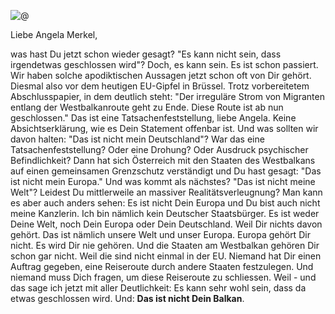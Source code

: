![@](http://res.cloudinary.com/ontore/image/upload/v1457350636/2016-03-07-Merkel_vbjkli.jpg)

Liebe Angela Merkel,

was hast Du jetzt schon wieder gesagt? "Es kann nicht sein, dass irgendetwas geschlossen wird"? Doch, es kann sein. Es ist schon passiert. Wir haben solche apodiktischen Aussagen jetzt schon oft von Dir gehört. Diesmal also vor dem heutigen EU-Gipfel in Brüssel. Trotz vorbereitetem Abschlusspapier, in dem deutlich steht: "Der irreguläre Strom von Migranten entlang der Westbalkanroute geht zu Ende. Diese Route ist ab nun geschlossen." Das ist eine Tatsachenfeststellung, liebe Angela. Keine Absichtserklärung, wie es Dein Statement offenbar ist. Und was sollten wir davon halten: "Das ist nicht mein Deutschland"? War das eine Tatsachenfeststellung? Oder eine Drohung? Oder Ausdruck psychischer Befindlichkeit? Dann hat sich Österreich mit den Staaten des Westbalkans auf einen gemeinsamen Grenzschutz verständigt und Du hast gesagt: "Das ist nicht mein Europa." Und was kommt als nächstes?  "Das ist nicht meine Welt"? Leidest Du mittlerweile an massiver Realitätsverleugnung? Man kann es aber auch anders sehen: Es ist nicht Dein Europa und Du bist auch nicht meine Kanzlerin. Ich bin nämlich kein Deutscher Staatsbürger. Es ist weder Deine Welt, noch Dein Europa oder Dein Deutschland. Weil Dir nichts davon gehört. Das ist nämlich unsere Welt und unser Europa. Europa gehört Dir nicht. Es wird Dir nie gehören. Und die Staaten am Westbalkan gehören Dir schon gar nicht. Weil die sind nicht einmal in der EU. Niemand hat Dir einen Auftrag gegeben, eine Reiseroute durch andere Staaten festzulegen. Und niemand muss Dich fragen, um diese Reiseroute zu schliessen. Weil - und das sage ich jetzt mit aller Deutlichkeit: Es kann sehr wohl sein, dass da etwas geschlossen wird. Und: **Das ist nicht Dein Balkan**.
